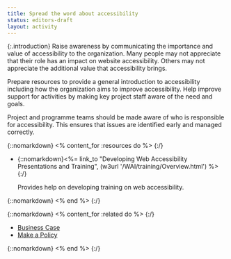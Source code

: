 ```yaml
---
title: Spread the word about accessibility
status: editors-draft
layout: activity
---
```


{:.introduction}
Raise awareness by communicating the importance and value of accessibility to the organization. Many people may not appreciate that their role has an impact on website accessibility. Others may not appreciate the additional value that accessibility brings.

Prepare resources to provide a general introduction to accessibility including how the organization aims to improve accessibility. Help improve support for activities by making key project staff aware of the need and goals.

Project and programme teams should be made aware of who is responsible for accessibility. This ensures that issues are identified early and managed correctly.

{::nomarkdown}
<% content_for :resources do %>
{:/}

* {::nomarkdown}<%= link_to "Developing Web Accessibility Presentations and Training", (w3url '/WAI/training/Overview.html') %>{:/}

  Provides help on developing training on web accessibility.
  
{::nomarkdown}
<% end %>
{:/}

{::nomarkdown}
<% content_for :related do %>
{:/}

* [Business Case](business_case.html)
* [Make a Policy](../plan/make_a_policy.html)

{::nomarkdown}
<% end %>
{:/}

